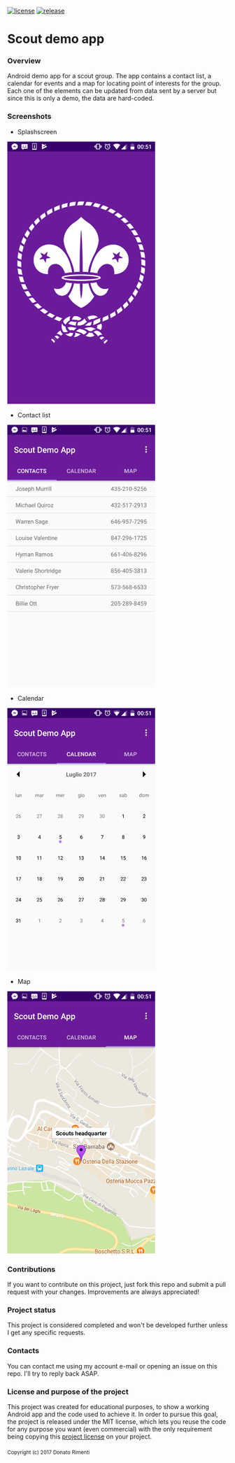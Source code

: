 [![license](https://img.shields.io/github/license/mashape/apistatus.svg)](https://github.com/aurasphere/scout-demo-app/blob/master/LICENSE)
[![release](http://github-release-version.herokuapp.com/github/aurasphere/scout-demo-app/release.svg?style=flat)](https://github.com/aurasphere/scout-demo-app/releases/latest)

# Scout demo app
### Overview
Android demo app for a scout group. The app contains a contact list, a calendar for events and a map for locating point of interests for the group. Each one of the elements can be updated from data sent by a server but since this is only a demo, the data are hard-coded.

### Screenshots
- Splashscreen
<img alt="Splashscreen" src="/assets/screenshots/Screenshot_20170717-005145.png" height="600"/>

- Contact list
<img alt="Contact list" src="/assets/screenshots/Screenshot_20170717-005150.png" height="600"/>

- Calendar
<img alt="Calendar" src="/assets/screenshots/Screenshot_20170717-005154.png" height="600"/>

- Map
<img alt="Map" src="/assets/screenshots/Screenshot_20170717-005158.png" height="600"/>

### Contributions
If you want to contribute on this project, just fork this repo and submit a pull request with your changes. Improvements are always appreciated!

### Project status
This project is considered completed and won't be developed further unless I get any specific requests.

### Contacts
You can contact me using my account e-mail or opening an issue on this repo. I'll try to reply back ASAP.

### License and purpose of the project
This project was created for educational purposes, to show a working Android app and the code used to achieve it. In order to pursue this goal, the project is released under the MIT license, which lets you reuse the code for any purpose you want (even commercial) with the only requirement being copying this <a href="LICENSE">project license</a> on your project.

<sub>Copyright (c) 2017 Donato Rimenti</sub>
